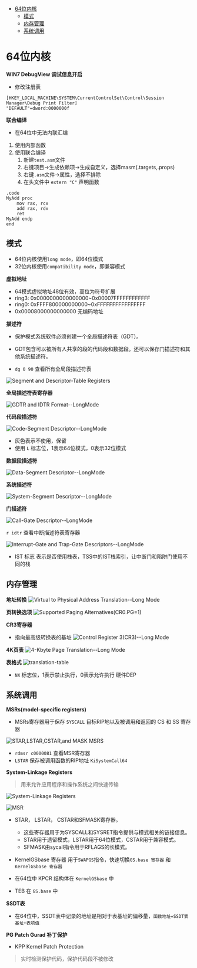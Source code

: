 
<!-- @import "[TOC]" {cmd="toc" depthFrom=1 depthTo=6 orderedList=false} -->

<!-- code_chunk_output -->

- [64位内核](#64位内核)
  - [模式](#模式)
  - [内存管理](#内存管理)
  - [系统调用](#系统调用)

<!-- /code_chunk_output -->


# 64位内核

**WIN7 DebugView 调试信息开启**
* 修改注册表
```
[HKEY_LOCAL_MACHINE\SYSTEM\CurrentControlSet\Control\Session Manager\Debug Print Filter]
"DEFAULT"=dword:0000000f
```

**联合编译**
* 在64位中无法内联汇编

1. 使用内部函数
2. 使用联合编译
    1. 新建`test.asm`文件
    2. 右键项目->生成依赖项->生成自定义，选择masm(.targets,.props)
    3. 右键`.asm`文件->属性，选择不排除
    4. 在头文件中 `extern "C"` 声明函数

``` masm
.code 
MyAdd proc
    mov rax, rcx
    add rax, rdx
    ret
MyAdd endp
end
```

## 模式

* 64位内核使用`long mode`，即64位模式
* 32位内核使用`compatibility mode`，即兼容模式

**虚拟地址**
* 64模式虚拟地址48位有效，高位为符号扩展
* ring3: 0x0000000000000000~0x00007FFFFFFFFFFFF
* ring0: 0xFFFF800000000000~0xFFFFFFFFFFFFFFFF
* 0x00008000000000000 无编码地址

**描述符**
* 保护模式系统软件必须创建一个全局描述符表（GDT）。
* GDT包含可以被所有人共享的段的代码段和数据段。还可以保存门描述符和其他系统描述符。

* `dg 0 90` 查看所有全局段描述符表

![Segment and Descriptor-Table Registers](pic/区别/image-8.png)

**全局描述符表寄存器**

![GDTR and IDTR Format--LongMode](pic/区别/image.png)

**代码段描述符**

![Code-Segment Descriptor--LongMode](pic/区别/image-1.png)

* 灰色表示不使用，保留
* 使用 `L` 标志位，1表示64位模式，0表示32位模式

**数据段描述符**

![Data-Segment Descriptor--LongMode](pic/区别/image-2.png)

**系统描述符**

![System-Segment Descriptor--LongMode](pic/区别/image-3.png)

**门描述符**

![Call-Gate Descriptor--LongMode](pic/区别/image-6.png)

`r idtr` 查看中断描述符表寄存器

![Interrupt-Gate and Trap-Gate Descriptors--LongMode](pic/区别/image-7.png)

* IST 标志 表示是否使用栈表，TSS中的IST栈索引，让中断门和陷阱门使用不同的栈

## 内存管理

**地址转换**
![Virtual to Physical Address Translation--Long Mode](pic/区别/image-9.png)

**页转换选项**
![Supported Paging Alternatives(CR0.PG=1)](pic/区别/image-10.png)

**CR3寄存器**
* 指向最高级转换表的基址
![Control Register 3(CR3)--Long Mode](pic/区别/image-11.png)

**4K页表**
![4-Kbyte Page Translation--Long Mode](pic/区别/image-12.png)

**表格式**
![translation-table](pic/区别/image-13.png)

* `NX` 标志位，1表示禁止执行，0表示允许执行 硬件DEP

## 系统调用

**MSRs(model-specific registers)**
* MSRs寄存器用于保存 `SYSCALL` 目标RIP地以及被调用和返回的 CS 和 SS 寄存器

![STAR,LSTAR,CSTAR,and MASK MSRS](pic/区别/image-14.png)

* `rdmsr c0000081` 查看MSR寄存器
* `LSTAR` 保存被调用函数的RIP地址 `KiSystemCall64`

**System-Linkage Registers**

> 用来允许应用程序和操作系统之间快速传输

![System-Linkage Registers](pic/区别/image-15.png)

![MSR](pic/区别/image-16.png)

* STAR， LSTAR， CSTAR和SFMASK寄存器。
    * 这些寄存器用于为SYSCALL和SYSRET指令提供与模式相关的链接信息。
    * STAR用于遗留模式，LSTAR用于64位模式，CSTAR用于兼容模式。
    * SFMASK由sycall指令用于RFLAGS的长模式。

* KernelGSbase 寄存器 用于`SWAPGS`指令，快速切换`GS.base 寄存器` 和 `KernelGSbase 寄存器`
* 在64位中 KPCR 结构体在 `KernelGSbase` 中
* TEB 在 `GS.base` 中

**SSDT表**
* 在64位中，SSDT表中记录的地址是相对于表基址的偏移量，`函数地址=SSDT表基址+表项值`

**PG Patch Gurad 补丁保护**
* KPP Kernel Patch Protection
> 实时检测保护代码，保护代码段不被修改
